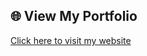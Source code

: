 ## 🌐 View My Portfolio  
[Click here to visit my website](https://inkdmontana.github.io/portfolio/)
